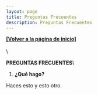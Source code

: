 ```yaml
---
layout: page
title: Preguntas Frecuentes
description: Preguntas Frecuentes
---
```


[**[Volver a la página de inicio]**](./index.html)
\
\
\

**PREGUNTAS FRECUENTES**\

1. **¿Qué hago?**

Haces esto y esto otro.
